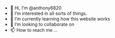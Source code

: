 - 👋 Hi, I’m @anthony6820
- 👀 I’m interested in all sorts of things. 
- 🌱 I’m currently learning how this website works 
- 💞️ I’m looking to collaborate on 
- 📫 How to reach me ...

<!---
anthony6820/anthony6820 is a ✨ special ✨ repository because its `README.md` (this file) appears on your GitHub profile.
You can click the Preview link to take a look at your changes.
--->
